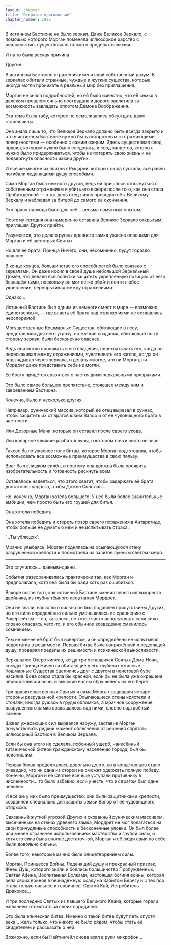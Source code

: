 ```yaml
---
layout: chapter
title: "Открытое приглашение"
chapter_number: 1982
---
```




В истинном Бастионе не было зеркал. Даже Великое Зеркало, с помощью которого Морган поменяла иллюзорное царство с реальностью, существовало только в пределах иллюзии.

И на то была веская причина.

Другие.

В истинном Бастионе отражения имели свой собственный разум. В зеркалах обитали странные, чуждые и жуткие существа, которые иногда могли проникать в реальный мир без приглашения.

Морган не знала подробностей, но ей было известно, что её семья в далёком прошлом сильно пострадала и дорого заплатила за возможность завладеть оплотом Демона Воображения.

Эта тема была табу, которое не осмеливались обсуждать даже старейшины.

Она знала лишь то, что Великое Зеркало должно быть всегда закрыто и что в истинном Бастионе нужно быть осторожным с отражающими поверхностями — особенно с самим озером. Здесь существовал свод правил, которым нужно было следовать, и свод запретов, которых нужно было придерживаться, чтобы не потерять свою жизнь и не подвергнуть опасности жизни других.

И всё же многие из элитных Рыцарей, которых сюда пускали, всё равно погибали леденящими душу способами.

Сама Морган была немного другой, ведь ей пришлось столкнуться с собственным отражением и убить его вскоре после того, как она стала Пробуждённой — в тот день отец лично проводил её к Великому Зеркалу и наблюдал за битвой до самого её окончания.

Это право прохода было для неё... весьма памятным опытом.

Поэтому сегодня она намеренно оставила Великое Зеркало открытым, приглашая Других прийти.

Разумеется, это делало руины древнего замка ужасно опасными для Морган и её шестерых Святых.

Но для её брата, Принца Ничего, они, несомненно, будут гораздо опаснее.

В конце концов, большинство его способностей было связано с зеркалами. Он даже носил в своей душе небольшой Зеркальный Домен, что делало все попытки защитить укреплённую позицию от него безнадёжными, поскольку он мог легко обойти почти любое укрепление, перепрыгивая между отражениями.

Однако...

Истинный Бастион был одним из немногих мест в мире — возможно, единственным, — где власть её брата над отражениями не оставалась неоспоримой.

Могущественные Кошмарные Существа, обитающие в лесу, представляли для него угрозу, но жуткие создания, обитающие по ту сторону зеркал, были бесконечно опаснее.

Ведь они могли проникать в его владения, перехватывать его, когда он перескакивал между отражениями, чувствовать его взгляд, когда он подглядывал через зеркала, и делать многое, что ни Морган, ни Мордрет даже представить себе не могли.

Её брату придётся сразиться с настоящими зеркальными призраками.

Это было самое большое препятствие, стоявшее между ним и завоеванием Бастиона.

Конечно, было и несколько других.

Например, рунический массив, который её отец вырезал в руинах, чтобы защитить их от врагов клана Валор и от её чудовищного брата в частности.

Или Дозорные Мечи, которые он оставил после своего ухода.

Или коварное влияние разбитой луны, о котором почти никто не знал.

Таково было ужасное поле битвы, которое Морган подготовила, чтобы использовать все возможные преимущества в свою пользу.

Враг был слишком силён, и поэтому она должна была проявить изобретательность и готовность рискнуть всем.

Оставалось надеяться, что этого хватит, чтобы задержать её брата достаточно надолго, чтобы Домен Сонг пал...

Но, конечно, Морган хотела большего. У неё были более значительные амбиции, чем просто быть его грушей для битья.

Она хотела победить.

Она хотела победить и стереть позор своего поражения в Антарктиде, чтобы больше не думать о нём и не испытывать страха.

'...Ты ублюдок'.

Мрачно улыбаясь, Морган поднялась на осыпающуюся стену разрушенной крепости и посмотрела на залитое лунным светом озеро.

***

Это случилось... давным-давно.

События разворачивались практически так, как Морган и предполагала, хотя она была бы рада хоть раз ошибиться.

Вскоре после того, как истинный Бастион сменил своего иллюзорного двойника, из глубин тёмного леса напал Мордрет.

Они не знали, насколько сильно он был подавлен присутствием Других, но его сила определённо сильно уменьшилась по сравнению с Ривергейтом — он, казалось, не хотел часто использовать свои силы, словно опасаясь чего-то, и его обычное всеведение сменилось сомнением.

Тем не менее её брат был извергом, и он определённо не испытывал недостатка в решимости. Первая битва была напряжённой и леденящей душу, проверяя пределы их решимости и психической выносливости.

Зеркальное Озеро кипело, когда три оставшихся Святых Дома Ночи, сосуды Принца Ничего и обитающие в его глубинах ужасные Кошмарные Существа сцепились друг с другом в неистовой буре насилия. Вода озера стала бы красной, если бы не была уже окрашена чёрной завесой ночи, и высокие волны обрушились на его берег.

Три правительственных Святых и сама Морган защищали четыре стороны разрушенной крепости. Осыпающиеся стены кряхтели и стонали, иногда рушась в груды обломков, а мрачное сооружение разрушенного замка возвышалось над ними, словно надгробный камень.

Шквал ужасающих сил вырвался наружу, заставив Морган почувствовать редкий момент облегчения от решения спрятать иллюзорный Бастион в Великом Зеркале.

Если бы она этого не сделала, побочный ущерб, нанесённый титанической битвой гражданскому населению города, был бы неисчислим.

Первая битва продолжалась довольно долго, но в конце концов стало очевидно, что ни одна из сторон не сможет одержать полную победу. Конечно, Морган и её Святые всё ещё уступали противнику в численности... то было забавно, если учесть, что их врагом был один человек.

И всё же у них было преимущество: они были защитниками крепости, созданной специально для защиты семьи Валор от её чудовищного отпрыска.

Связанный жуткой угрозой Других и скованный руническим массивом, высеченным на стенах древнего замка, Мордрет не мог полагаться на свои причудливые способности и бесконечные уловки. Он был более или менее ограничен использованием мастерства и грубой силы, и хотя его сила была вполне достаточной, Морган и её люди сами по себе были довольно сильны.

Более того, некоторые из них были олицетворением силы.

Морган, Принцесса Войны. Леденящий душу и прекрасный призрак, Жнец Душ, которого знали и боялись большинство Пробуждённых. Святая Афина, Воспитанная Волками, настоящая богиня войны, которая вела своих воинов в безнадёжную осаду на Забытом Берегу и с тех пор стала только сильнее и героичнее. Святой Кай, Истребитель Драконов...

И три последних Святых из павшего Великого Клана, которые горели желанием отомстить за своих сородичей.

Это была эпическая битва. Именно о такой битве будут петь спустя века... жаль только, что никого не было рядом, чтобы стать её свидетелем и рассказать о ней.

Возможно, если бы Найтингейл снова взял в руки микрофон...

